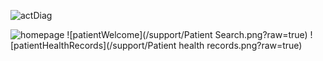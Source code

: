 ![actDiag](https://cloud.githubusercontent.com/assets/15689115/21577876/026c56be-cf74-11e6-82f8-b6a6ced32ca3.jpg?raw=true)

![homepage](/support/Homopage.png?raw=true)
![patientWelcome](/support/Patient Search.png?raw=true)
![patientHealthRecords](/support/Patient health records.png?raw=true)
